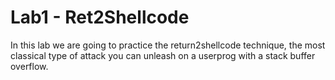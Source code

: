 # Lab1 - Ret2Shellcode

In this lab we are going to practice the return2shellcode technique, the most classical type of attack you can unleash on a userprog with a stack buffer overflow.
